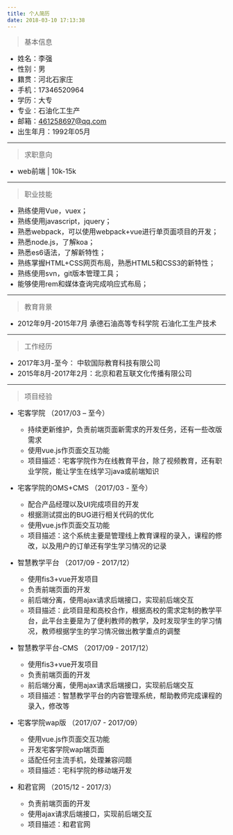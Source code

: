 ```yaml
---
title: 个人简历
date: 2018-03-10 17:13:38
---
```


> <font size=3>基本信息</font>

  * <font size=3>姓名：李强</font>
  * <font size=3>性别：男</font>
  * <font size=3>籍贯：河北石家庄</font>
  * <font size=3>手机：17346520964</font>
  * <font size=3>学历：大专</font>
  * <font size=3>专业：石油化工生产</font>
  * <font size=3>邮箱：461258697@qq.com</font>
  * <font size=3>出生年月：1992年05月</font>

---

> <font size=3>求职意向</font>
  
  * <font size=3>web前端 | 10k-15k</font>

---

> <font size=3>职业技能</font>

  * <font size=3>熟练使用Vue，vuex；</font>
  * <font size=3>熟练使用javascript，jquery；</font>
  * <font size=3>熟悉webpack，可以使用webpack+vue进行单页面项目的开发；</font>
  * <font size=3>熟悉node.js，了解koa；</font>
  * <font size=3>熟悉es6语法，了解新特性；</font>
  * <font size=3>熟练掌握HTML+CSS网页布局，熟悉HTML5和CSS3的新特性；</font>
  * <font size=3>熟练使用svn，git版本管理工具；</font>
  * <font size=3>能够使用rem和媒体查询完成响应式布局；</font>

---

> <font size=3>教育背景</font>

  * <font size=3>2012年9月-2015年7月  承德石油高等专科学院 石油化工生产技术</font>

---

> <font size=3>工作经历</font>

  * <font size=3>2017年3月-至今： 中软国际教育科技有限公司</font>
  * <font size=3>2015年8月-2017年2月：北京和君互联文化传播有限公司</font>

---

> <font size=3>项目经验</font>

+ <font size=3>宅客学院 （2017/03 – 至今）</font>

  * <font size=3>持续更新维护，负责前端页面新需求的开发任务，还有一些改版需求</font>
  * <font size=3>使用vue.js作页面交互功能</font>
  * <font size=3>项目描述：宅客学院作为在线教育平台，除了视频教育，还有职业学院，能让学生在线学习java或前端知识</font>


+ <font size=3>宅客学院的OMS+CMS （2017/03 - 至今）</font>

  * <font size=3>配合产品经理以及UI完成项目的开发</font>
  * <font size=3>根据测试提出的BUG进行相关代码的优化</font>
  * <font size=3>使用vue.js作页面交互功能</font>
  * <font size=3>项目描述：这个系统主要是管理线上教育课程的录入，课程的修改，以及用户的订单还有学生学习情况的记录</font>


+ <font size=3>智慧教学平台 （2017/09 - 2017/12）</font>

  * <font size=3>使用fis3+vue开发项目</font>
  * <font size=3>负责前端页面的开发</font>
  * <font size=3>前后端分离，使用ajax请求后端接口，实现前后端交互</font>
  * <font size=3>项目描述：此项目是和高校合作，根据高校的需求定制的教学平台，此平台主要是为了便利教师的教学，及时发现学生的学习情况，教师根据学生的学习情况做出教学重点的调整</font>


+ <font size=3>智慧教学平台-CMS （2017/09 - 2017/12）</font>

  * <font size=3>使用fis3+vue开发项目</font>
  * <font size=3>负责前端页面的开发</font>
  * <font size=3>前后端分离，使用ajax请求后端接口，实现前后端交互</font>
  * <font size=3>项目描述：智慧教学平台的内容管理系统，帮助教师完成课程的录入，修改等</font>


+ <font size=3>宅客学院wap版 （2017/07 - 2017/09）</font>

  * <font size=3>使用vue.js作页面交互功能</font>
  * <font size=3>开发宅客学院wap端页面</font>
  * <font size=3>适配任何主流手机，处理兼容问题</font>
  * <font size=3>项目描述：宅科学院的移动端开发</font>


+ <font size=3>和君官网 （2015/12 - 2017/3）</font>

  * <font size=3>负责前端页面的开发</font>
  * <font size=3>使用ajax请求后端接口，实现前后端交互</font>
  * <font size=3>项目描述：和君官网</font>

